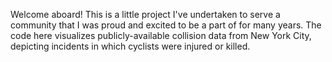 Welcome aboard! This is a little project I've undertaken to serve a community that I was proud and excited to be a part of for many years. The code here visualizes publicly-available collision data from New York City, depicting incidents in which cyclists were injured or killed.   
